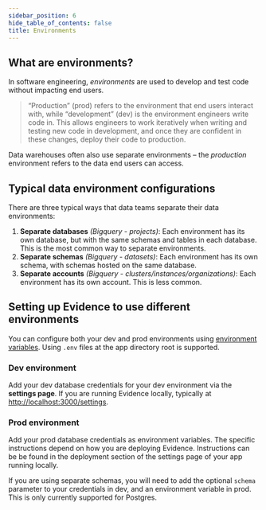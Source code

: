 ```yaml
---
sidebar_position: 6
hide_table_of_contents: false
title: Environments
---
```


## What are environments?

In software engineering, _environments_ are used to develop and test code without impacting end users.

> “Production” (prod) refers to the environment that end users interact with, while “development” (dev) is the environment engineers write code in. This allows engineers to work iteratively when writing and testing new code in development, and once they are confident in these changes, deploy their code to production.

Data warehouses often also use separate environments – the _production_ environment refers to the data end users can access.

## Typical data environment configurations

There are three typical ways that data teams separate their data environments:

1. **Separate databases** _(Bigquery - projects)_: Each environment has its own database, but with the same schemas and tables in each database. This is the most common way to separate environments.
2. **Separate schemas** _(Bigquery - datasets)_: Each environment has its own schema, with schemas hosted on the same database.
3. **Separate accounts** _(Bigquery - clusters/instances/organizations)_: Each environment has its own account. This is less common.

## Setting up Evidence to use different environments

You can configure both your dev and prod environments using [environment variables](/reference/cli#environment-variables). Using `.env` files at the app directory root is supported.

### Dev environment

Add your dev database credentials for your dev environment via the **settings page**. If you are running Evidence locally, typically at [http://localhost:3000/settings](http://localhost:3000/settings).

### Prod environment

Add your prod database credentials as environment variables. The specific instructions depend on how you are deploying Evidence. Instructions can be be found in the deployment section of the settings page of your app running locally.

<Alert status=info>

If you are using separate schemas, you will need to add the optional `schema` parameter to your credentials in dev, and an environment variable in prod. This is only currently supported for Postgres.

</Alert>
